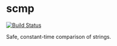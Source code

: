 # scmp

[![Build Status](https://travis-ci.org/freewil/scmp.png)](https://travis-ci.org/freewil/scmp)

Safe, constant-time comparison of strings.
